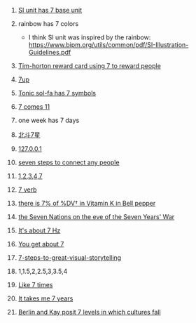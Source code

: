 1. [SI unit has 7 base unit](https://en.wikipedia.org/wiki/International_System_of_Units)
2. rainbow has 7 colors

    - I think SI unit was inspired by the rainbow: https://www.bipm.org/utils/common/pdf/SI-Illustration-Guidelines.pdf
3. [Tim-horton reward card using 7 to reward people](https://www.timhortons.ca/?lang=en&locale-selected=1) 
4. [7up](https://www.7up.com/en) 
5. [Tonic sol-fa has 7 symbols](https://en.wikipedia.org/wiki/Tonic_sol-fa)
6. [7 comes 11](https://www.phrases.org.uk/bulletin_board/55/messages/732.html)
7. one week has 7 days
8. [北斗7星](https://zh.wikipedia.org/zh/%E5%8C%97%E6%96%97%E4%B8%83%E6%98%9F)
9. [127.0.0.1](https://en.wikipedia.org/wiki/Localhost)
10. [seven steps to connect any people](https://en.wikipedia.org/wiki/Six_degrees_of_separation)
11. [1,2,3,4,7](https://en.wikipedia.org/wiki/Golden_spiral#/media/File:Lucas_number_spiral.svg)
12. [7 verb](https://blog.fastfedora.com/2012/01/1-motto-7-verbs-for-2012.html)
13. [there is 7% of %DV† in Vitamin K in Bell pepper](https://en.wikipedia.org/wiki/Bell_pepper)
14. [the Seven Nations on the eve of the Seven Years' War](https://en.wikipedia.org/wiki/Seven_Nations_of_Canada)
15. [It's about 7 Hz](https://youtu.be/M1t0egTZY44?t=1011)
16. [You get about 7](https://youtu.be/M1t0egTZY44?t=3825)
17. [7-steps-to-great-visual-storytelling](https://digital.canada.ca/2020/01/28/7-steps-to-great-visual-storytelling/)
18. 1,1.5,2,2.5,3,3.5,4
19. [Like 7 times](https://youtu.be/o0fG_lnVhHw?t=645)
20. [It takes me 7 years](https://youtu.be/AABgfjar8bc?t=129)
21. [Berlin and Kay posit 7 levels in which cultures fall](https://en.wikipedia.org/wiki/Basic_Color_Terms:_Their_Universality_and_Evolution)
